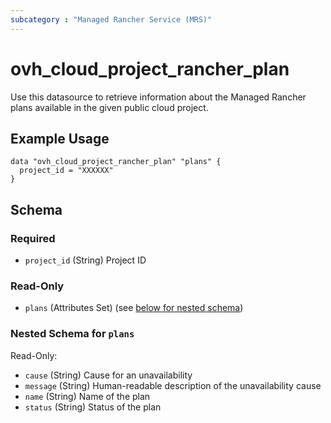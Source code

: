 ```yaml
---
subcategory : "Managed Rancher Service (MRS)"
---
```


# ovh_cloud_project_rancher_plan

Use this datasource to retrieve information about the Managed Rancher plans available in the given public cloud project.

## Example Usage

```hcl
data "ovh_cloud_project_rancher_plan" "plans" {
  project_id = "XXXXXX"
}
```

## Schema

### Required

- `project_id` (String) Project ID

### Read-Only

- `plans` (Attributes Set) (see [below for nested schema](#nestedatt--plans))

<a id="nestedatt--plans"></a>
### Nested Schema for `plans`

Read-Only:

- `cause` (String) Cause for an unavailability
- `message` (String) Human-readable description of the unavailability cause
- `name` (String) Name of the plan
- `status` (String) Status of the plan
